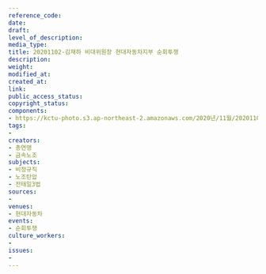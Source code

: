```yaml
---
reference_code: 
date: 
draft: 
level_of_description: 
media_type: 
title: 20201102-김재하 비대위원장 현대자동차지부 순회투쟁
description: 
weight: 
modified_at: 
created_at: 
link: 
public_access_status: 
copyright_status: 
components:
- https://kctu-photo.s3.ap-northeast-2.amazonaws.com/2020년/11월/20201102-김재하+비대위원장+현대자동차지부+순회투쟁/_PIG8280.JPG
tags:
- 
creators:
- 총연맹
- 금속노조
subjects:
- 비정규직
- 노조탄압
- 전태일3법
sources:
- 
venues:
- 현대자동차
events:
- 순회투쟁
culture_workers:
- 
issues:
- 
---
```


